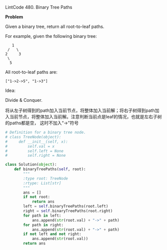 LintCode 480. Binary Tree Paths

**Problem**

Given a binary tree, return all root-to-leaf paths.

For example, given the following binary tree:

```
   1
 /   \
2     3
 \
  5
```

All root-to-leaf paths are:

```
["1->2->5", "1->3"]
```

Idea:

Divide & Conquer.

将从左子树得到的path加入当前节点，将整体加入当前解；将右子树得到path加入当前节点，将整体加入当前解。注意判断当前点是leaf的情况，也就是左右子树的paths都是空， 这时不加入“-&gt;”符号

```python
# Definition for a binary tree node.
# class TreeNode(object):
#     def __init__(self, x):
#         self.val = x
#         self.left = None
#         self.right = None

class Solution(object):
    def binaryTreePaths(self, root):
        """
        :type root: TreeNode
        :rtype: List[str]
        """
        ans = []
        if not root:
            return ans
        left = self.binaryTreePaths(root.left)
        right = self.binaryTreePaths(root.right)
        for path in left:
            ans.append(str(root.val) + "->" + path)
        for path in right:
            ans.append(str(root.val) + "->" + path)
        if not left and not right:
            ans.append(str(root.val))
        return ans
```
